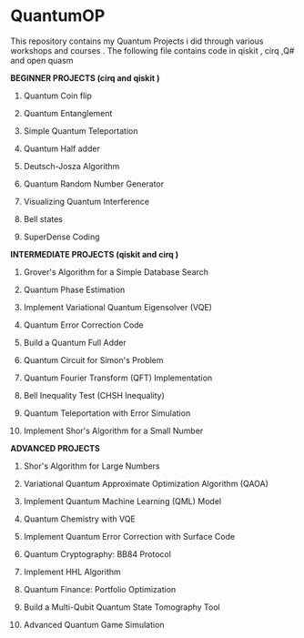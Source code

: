 # QuantumOP

This repository contains my Quantum Projects i did through various workshops and courses . The following file contains code in qiskit , cirq ,Q# and open quasm

  

**BEGINNER PROJECTS (cirq and qiskit )**

  

1) Quantum Coin flip

  
  

2) Quantum Entanglement

  
  

3) Simple Quantum Teleportation

  
  

4) Quantum Half adder

  
  

5) Deutsch-Josza Algorithm

  
  

6) Quantum Random Number Generator

  
  

7) Visualizing Quantum Interference



8) Bell states


9) SuperDense Coding



  
  
  

**INTERMEDIATE PROJECTS (qiskit and cirq )**

  

1) Grover's Algorithm for a Simple Database Search

  
  

2) Quantum Phase Estimation

  
  

3) Implement Variational Quantum Eigensolver (VQE)

  
  

4) Quantum Error Correction Code

  
  

5) Build a Quantum Full Adder

  
  

6) Quantum Circuit for Simon's Problem

  
  

7) Quantum Fourier Transform (QFT) Implementation

  
  

8) Bell Inequality Test (CHSH Inequality)

  
  

9) Quantum Teleportation with Error Simulation

  
  

10) Implement Shor's Algorithm for a Small Number

  
  

**ADVANCED PROJECTS**

  
  

1) Shor's Algorithm for Large Numbers

  
  

2) Variational Quantum Approximate Optimization Algorithm (QAOA)

  
  

3) Implement Quantum Machine Learning (QML) Model

  
  

4) Quantum Chemistry with VQE

  
  

5) Implement Quantum Error Correction with Surface Code

  
  

6) Quantum Cryptography: BB84 Protocol

  
  

7) Implement HHL Algorithm

  
  

8) Quantum Finance: Portfolio Optimization

  
  

9) Build a Multi-Qubit Quantum State Tomography Tool

  
  

10) Advanced Quantum Game Simulation



